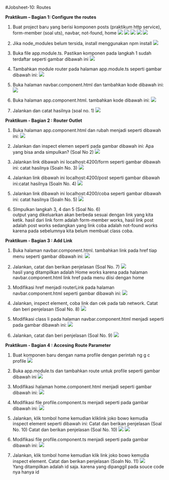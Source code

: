 #Jobsheet-10: Routes

**Praktikum – Bagian 1: Configure the routes**

1. Buat project baru yang berisi komponen posts (praktikum http service), form-member (soal uts), navbar, not-found, home
![](image/Jobsheet10/1.png)
![](image/Jobsheet10/2.png)
![](image/Jobsheet10/3.png)
![](image/Jobsheet10/4.png)
![](image/Jobsheet10/5.png)

2. Jika node_modules belum tersida, install menggunakan npm install
![](image/Jobsheet10/6.png)

3. Buka file app.module.ts. Pastikan komponen pada langkah 1 sudah terdaftar seperti gambar dibawah ini
![](image/Jobsheet10/7.png)

4. Tambahkan module router pada halaman app.module.ts seperti gambar dibawah ini:
![](image/Jobsheet10/8.png)

5. Buka halaman navbar.component.html dan tambahkan kode dibawah ini:
![](image/Jobsheet10/9.png)

6. Buka halaman app.component.html. tambahkan kode dibawah ini:
![](image/Jobsheet10/10.png)

7. Jalankan dan catat hasilnya (soal no. 1)
![](image/Jobsheet10/11.png)

**Praktikum - Bagian 2 : Router Outlet**
1. Buka halaman app.component.html dan rubah menjadi seperti dibawah ini:
![](image/Jobsheet10/12.png)

2. Jalankan dan inspect elemen seperti pada gambar dibawah ini:
Apa yang bisa anda simpulkan? (Soal No 2) 
![](image/Jobsheet10/14.png)

3. Jalankan link dibawah ini localhost:4200/form seperti gambar dibawah ini: catat hasilnya (Soaln No. 3)
![](image/Jobsheet10/15.png)

4. Jalankan link dibawah ini localhost:4200/post seperti gambar dibawah ini:catat hasilnya (Soaln No. 4)
![](image/Jobsheet10/16.png)

5. Jalankan link dibawah ini localhost:4200/coba seperti gambar dibawah ini: catat hasilnya (Soaln No. 5)
![](image/Jobsheet10/17.png)

6. SImpulkan langkah 3, 4 dan 5 (Soal No. 6)
<br> output yang dikeluarkan akan berbeda sesuai dengan link yang kita ketik. hasil dari link form adalah form-member works, hasil link post adalah post works sedangkan yang link coba adalah not-found works karena pada sebelumnya kita belum membuat class coba.

**Praktikum - Bagian 3 : Add Link**
1. Buka halaman navbar.component.html. tambahkan link pada href tiap menu seperti gambar dibawah ini:
![](image/Jobsheet10/18.png)

2. Jalankan, catat dan berikan penjelasan (Soal No. 7)
![](image/Jobsheet10/19.png)
<br> hasil yang ditampilkan adalah Home works karena pada halaman navbar.component.html link href pada menu diisi dengan home

3. Modifikasi href menjadi routerLink pada halaman navbar.component.html seperti gambar dibawah ini:
![](image/Jobsheet10/20.png)

4. Jalankan, inspect element, coba link dan cek pada tab network. Catat dan beri penjelasan (Soal No. 8)
![](image/Jobsheet10/22.png)

5. Modifikasi class li pada halaman navbar.component.html menjadi seperti pada gambar dibawah ini:
![](image/Jobsheet10/23.png)

6. Jalankan, catat dan beri penjelasan (Soal No. 9)
![](image/Jobsheet10/24.png)


**Praktikum - Bagian 4 : Accesing Route Parameter**
1. Buat komponen baru dengan nama profile dengan perintah ng g c profile
![](image/Jobsheet10/25.png)

2. Buka app.module.ts dan tambahkan route untuk profile seperti gambar dibawah ini
![](image/Jobsheet10/26.png)

3. Modifikasi halaman home.component.html menjadi seperti gambar dibawah ini:
![](image/Jobsheet10/27.png)

4. Modifikasi file profile.component.ts menjadi seperti pada gambar dibawah ini:
![](image/Jobsheet10/28.png)

5. Jalankan, klik tombol home kemudian kliklink joko bowo kemudia inspect element seperti dibawah ini: Catat dan berikan penjelasan (Soal No. 10) Catat dan berikan penjelasan (Soal No. 10)
![](image/Jobsheet10/29.png)
![](image/Jobsheet10/29a.png)


6. Modifikasi file profile.component.ts menjadi seperti pada gambar dibawah ini:
![](image/Jobsheet10/30.png)

7. Jalankan, klik tombol home kemudian klik link joko bowo kemudia inspect element. Catat dan berikan penjelasan (Soaln No. 11)
![](image/Jobsheet10/30a.png)
<br> Yang ditampilkan adalah id saja. karena yang dipanggil pada souce code nya hanya id



